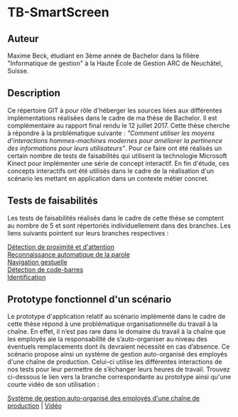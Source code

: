 # TB-SmartScreen
## Auteur
Maxime Beck, étudiant en 3ème année de Bachelor dans la filière "Informatique de gestion" à la Haute École de Gestion ARC de Neuchâtel, Suisse.
## Description
Ce répertoire GIT à pour rôle d'héberger les sources liées aux différentes implémentations réalisées dans le cadre de ma thèse de Bachelor. Il est complémentaire au rapport final rendu le 12 juillet 2017. Cette thèse cherche à répondre à la problématique suivante : *"Comment utiliser les moyens d'interactions hommes-machines modernes pour améliorer la pertinence des informations pour leurs utilisateurs"*. Pour ce faire ont été réalisés un certain nombre de tests de faisabilités qui utilisent la technologie Microsoft Kinect pour implémenter une série de concept interactif. En fin d'étude, ces concepts interactifs ont été utilisés dans le cadre de la réalisation d'un scénario les mettant en application dans un contexte métier concret.
## Tests de faisabilités
Les tests de faisabilités réalisés dans le cadre de cette thèse se comptent au nombre de 5 et sont répertoriés individuellement dans des branches. Les liens suivants pointent sur leurs branches respectives :  
  
[Détection de proximité et d'attention](https://github.com/HEG-Arc/TB-SmartScreen/tree/POC_UserAwareness)  
[Reconnaissance automatique de la parole](https://github.com/HEG-Arc/TB-SmartScreen/tree/POC_VoiceRecognition)  
[Navigation gestuelle](https://github.com/HEG-Arc/TB-SmartScreen/tree/POC_GestureNavigation)  
[Détection de code-barres](https://github.com/HEG-Arc/TB-SmartScreen/tree/POC_BarcodeIdentification)  
[Identification](https://github.com/HEG-Arc/TB-SmartScreen/tree/POC_MultiUserIdentification_Collider)
## Prototype fonctionnel d'un scénario
Le prototype d'application relatif au scénario implémenté dans le cadre de cette thèse répond à une problématique organisationnelle du travail à la chaîne. En effet, il n’est pas rare dans le domaine du travail à la chaîne que les employés aie la responsabilité de s’auto-organiser au niveau des éventuels remplacements dont ils devraient nécessité en cas d’absence. Ce scénario propose ainsi un système de gestion auto-organisé des employés d'une chaîne de production. Celui-ci utilise les différentes interactions de nos tests pour leur permettre de s’échanger leurs heures de travail. Trouvez ci-dessous le lien vers la branche correspondante au prototype ainsi qu'une courte vidéo de son utilisation :  
  
[Système de gestion auto-organisé des employés d'une chaîne de production](https://github.com/HEG-Arc/TB-SmartScreen/tree/SCE_ProductionChain)
 | [Vidéo](https://raw.githubusercontent.com/HEG-Arc/TB-SmartScreen/master/videos/prototype_fontionnel.mp4)
